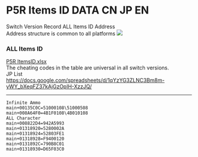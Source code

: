 # P5R Items ID DATA CN JP EN

Switch Version Record ALL Items ID Address<br>
Address structure is common to all platforms
<img src="https://store-jp.nintendo.com/dw/image/v2/BFGJ_PRD/on/demandware.static/-/Sites-all-master-catalog/ja_JP/dw8f15100d/products/D70010000042356/heroBanner/206a3b6840d9f5a709db879bdf003de07b184b8065473a0447eb2ed3b350fee7.jpg"/>

### ALL Items ID
[P5R ItemsID.xlsx](https://github.com/Ruimusume/P5R/raw/main/P5R%20ItemsID.xlsx)<br>
The cheating codes in the table are universal in all switch versions.
<br>
JP List<br>
https://docs.google.com/spreadsheets/d/1qYzYG3ZLNC3Bm8m-yWY_bXeqFZ37kAjGzOpIH-XzzJQ/

<hr>

```
Infinite Ammo
main+00135C0C=51000108\51000508
main+008A64F0=4B1F0108\4B010108
ALL Character
main+008822D4=942A5993
main+01318920=5280002A
main+01318924=52803FE1
main+01318928=F9400120
main+0131892C=790B8C01
main+01318930=D65F03C0
```
